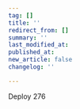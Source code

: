 ```yaml
---
tag: []
title: ''
redirect_from: []
summary: ''
last_modified_at: 
published_at: 
new_article: false
changelog: ''

---
```

Deploy 276